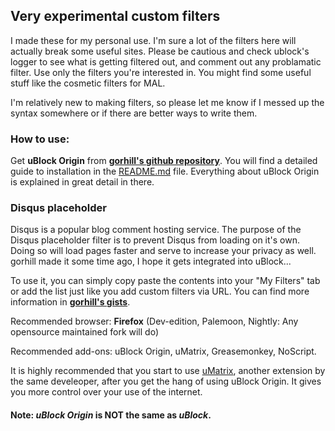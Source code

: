 ## Very experimental custom filters
I made these for my personal use. I'm sure a lot of the filters here will actually break some useful sites. Please be cautious and check ublock's logger to see what is getting filtered out, and comment out any problamatic filter.
Use only the filters you're interested in. You might find some useful stuff like the cosmetic filters for MAL. 

I'm relatively new to making filters, so please let me know if I messed up the syntax somewhere or if there are better ways to write them.

### How to use:
Get **uBlock Origin** from **[gorhill's github repository](https://github.com/gorhill/uBlock/)**. You will find a detailed guide to installation in the [README.md](https://github.com/gorhill/uBlock/blob/master/README.md) file. Everything about uBlock Origin is explained in great detail in there.

### Disqus placeholder
Disqus is a popular blog comment hosting service. The purpose of the Disqus placeholder filter is to prevent Disqus from loading on it's own. Doing so will load pages faster and serve to increase your privacy as well. gorhill made it some time ago, I hope it gets integrated into uBlock...

To use it, you can simply copy paste the contents into your "My Filters" tab or add the list just like you add custom filters via URL. You can find more information in **[gorhill's gists](https://gist.github.com/gorhill)**.



Recommended browser: **Firefox** (Dev-edition, Palemoon, Nightly: Any opensource maintained fork will do)

Recommended add-ons: uBlock Origin, uMatrix, Greasemonkey, NoScript.



It is highly recommended that you start to use [uMatrix](https://github.com/gorhill/uMatrix), another extension by the same develeoper, after you get the hang of using uBlock Origin. It gives you more control over your use of the internet.

#### Note: *uBlock Origin* is NOT the same as *uBlock*.
